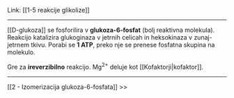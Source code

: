 Link: [[1-5 reakcije glikolize]]

---

[[D-glukoza]] se fosforilira v **glukoza-6-fosfat** (bolj reaktivna molekula). Reakcijo katalizira glukoginaza v jetrnih celicah in heksokinaza v zunaj-jetrnem tkivu. Porabi se **1 ATP**, preko nje se prenese fosfatna skupina na molekulo.

Gre za **ireverzibilno** reakcijo. Mg$^{2+}$ deluje kot [[Kofaktorji|kofaktor]].

---

[[2 - Izomerizacija glukoza-6-fosfata]] >>
